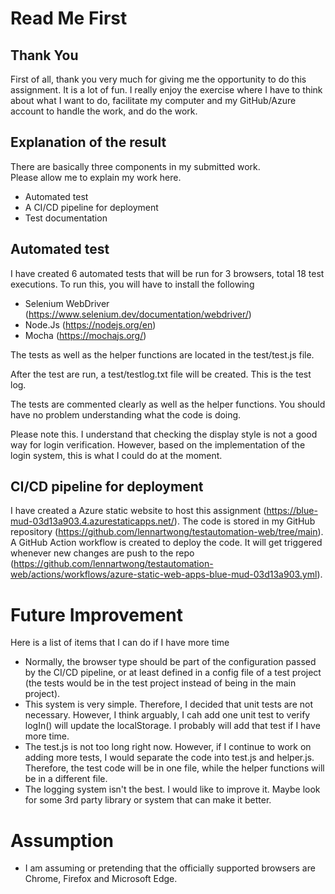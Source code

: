 # Read Me First

## Thank You
First of all, thank you very much for giving me the opportunity to do this assignment.  It is a lot of fun.  I really enjoy the exercise where I have to think about what I want to do, facilitate my computer and my GitHub/Azure account to handle the work, and do the work.  

## Explanation of the result
There are basically three components in my submitted work.  
Please allow me to explain my work here.
- Automated test
- A CI/CD pipeline for deployment
- Test documentation

## Automated test

I have created 6 automated tests that will be run for 3 browsers, total 18 test executions.  To run this, you will have to install the following
- Selenium WebDriver (https://www.selenium.dev/documentation/webdriver/)
- Node.Js (https://nodejs.org/en)
- Mocha (https://mochajs.org/)

The tests as well as the helper functions are located in the test/test.js file.

After the test are run, a test/testlog.txt file will be created.  This is the test log.

The tests are commented clearly as well as the helper functions.  You should have no problem understanding what the code is doing.

Please note this.  I understand that checking the display style is not a good way for login verification.  However, based on the implementation of the login system, this is what I could do at the moment.

## CI/CD pipeline for deployment

I have created a Azure static website to host this assignment (https://blue-mud-03d13a903.4.azurestaticapps.net/).  The code is stored in my GitHub repository (https://github.com/lennartwong/testautomation-web/tree/main).  A GitHub Action workflow is created to deploy the code.  It will get triggered whenever new changes are push to the repo (https://github.com/lennartwong/testautomation-web/actions/workflows/azure-static-web-apps-blue-mud-03d13a903.yml).


# Future Improvement
Here is a list of items that I can do if I have more time

- Normally, the browser type should be part of the configuration passed by the CI/CD pipeline, or at least defined in a config file of a test project (the tests would be in the test project instead of being in the main project).
- This system is very simple.  Therefore, I decided that unit tests are not necessary.  However, I think arguably, I cah add one unit test to verify logIn() will update the localStorage.  I probably will add that test if I have more time.
- The test.js is not too long right now.  However, if I continue to work on adding more tests, I would separate the code into test.js and helper.js.  Therefore, the test code will be in one file, while the helper functions will be in a different file.
- The logging system isn't the best.  I would like to improve it.  Maybe look for some 3rd party library or system that can make it better.

# Assumption
- I am assuming or pretending that the officially supported browsers are Chrome, Firefox and Microsoft Edge.  

